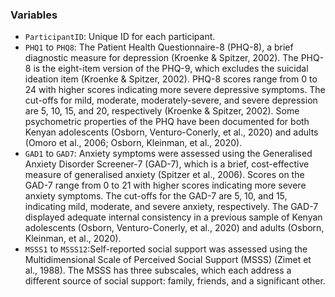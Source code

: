 ### Variables

* `ParticipantID`: Unique ID for each participant.
* `PHQ1` to `PHQ8`: The Patient Health Questionnaire-8 (PHQ-8), a brief diagnostic measure for depression (Kroenke & Spitzer, 2002). The PHQ-8 is the eight-item version of the PHQ-9, which excludes the suicidal ideation item (Kroenke & Spitzer, 2002). PHQ-8 scores range from 0 to 24 with higher scores indicating more severe depressive symptoms. The cut-offs for mild, moderate, moderately-severe, and severe depression are 5, 10, 15, and 20, respectively (Kroenke & Spitzer, 2002). Some psychometric properties of the PHQ have been documented for both Kenyan adolescents (Osborn, Venturo-Conerly, et al., 2020) and adults (Omoro et al., 2006; Osborn, Kleinman, et al., 2020).
* `GAD1` to `GAD7`: Anxiety symptoms were assessed using the Generalised Anxiety Disorder Screener-7 (GAD-7), which is a brief, cost-effective measure of generalised anxiety (Spitzer et al., 2006). Scores on the GAD-7 range from 0 to 21 with higher scores indicating more severe anxiety symptoms. The cut-offs for the GAD-7 are 5, 10, and 15, indicating mild, moderate, and severe anxiety, respectively. The GAD-7 displayed adequate internal consistency in a previous sample of Kenyan adolescents (Osborn, Venturo-Conerly, et al., 2020) and adults (Osborn, Kleinman, et al., 2020).
* `MSSS1` to `MSSS12`:Self-reported social support was assessed using the Multidimensional Scale of Perceived Social Support (MSSS) (Zimet et al., 1988). The MSSS has three subscales, which each address a different source of social support: family, friends, and a significant other.